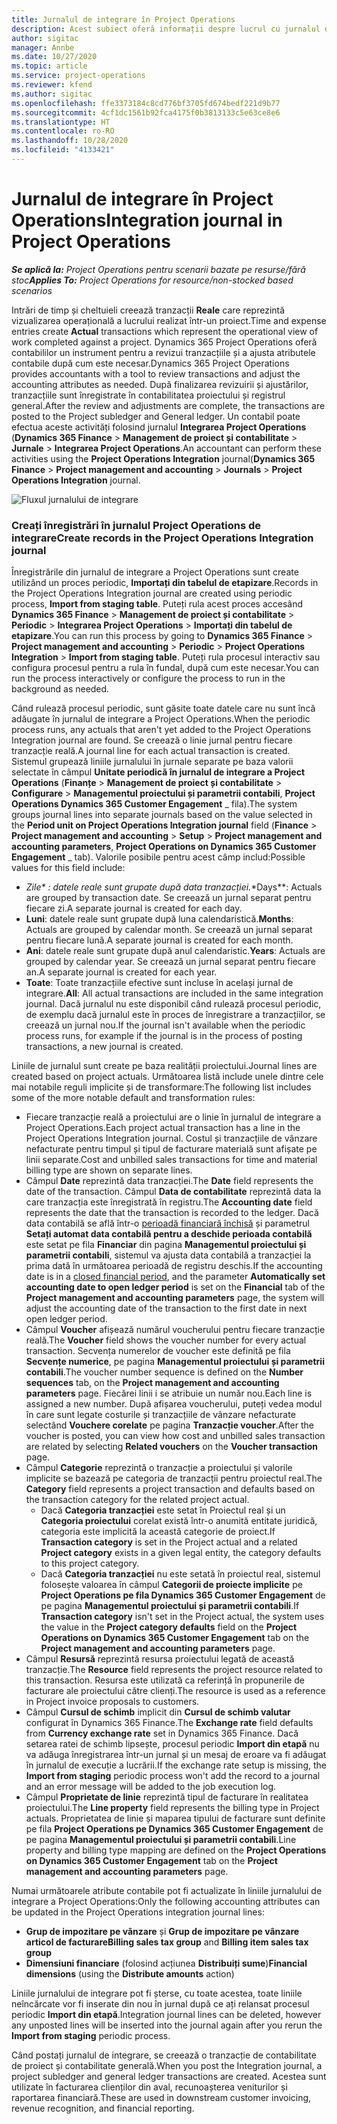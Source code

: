 ```yaml
---
title: Jurnalul de integrare în Project Operations
description: Acest subiect oferă informații despre lucrul cu jurnalul de integrare în Project Operations.
author: sigitac
manager: Annbe
ms.date: 10/27/2020
ms.topic: article
ms.service: project-operations
ms.reviewer: kfend
ms.author: sigitac
ms.openlocfilehash: ffe3373184c8cd776bf3705fd674bedf221d9b77
ms.sourcegitcommit: 4cf1dc1561b92fca4175f0b3813133c5e63ce8e6
ms.translationtype: HT
ms.contentlocale: ro-RO
ms.lasthandoff: 10/28/2020
ms.locfileid: "4133421"
---
```

# <a name="integration-journal-in-project-operations"></a><span data-ttu-id="80fbb-103">Jurnalul de integrare în Project Operations</span><span class="sxs-lookup"><span data-stu-id="80fbb-103">Integration journal in Project Operations</span></span>

<span data-ttu-id="80fbb-104">_**Se aplică la:** Project Operations pentru scenarii bazate pe resurse/fără stoc_</span><span class="sxs-lookup"><span data-stu-id="80fbb-104">_**Applies To:** Project Operations for resource/non-stocked based scenarios_</span></span>

<span data-ttu-id="80fbb-105">Intrări de timp și cheltuieli creează tranzacții **Reale** care reprezintă vizualizarea operațională a lucrului realizat într-un proiect.</span><span class="sxs-lookup"><span data-stu-id="80fbb-105">Time and expense entries create **Actual** transactions which represent the operational view of work completed against a project.</span></span> <span data-ttu-id="80fbb-106">Dynamics 365 Project Operations oferă contabililor un instrument pentru a revizui tranzacțiile și a ajusta atributele contabile după cum este necesar.</span><span class="sxs-lookup"><span data-stu-id="80fbb-106">Dynamics 365 Project Operations provides accountants with a tool to review transactions and adjust the accounting attributes as needed.</span></span> <span data-ttu-id="80fbb-107">După finalizarea revizuirii și ajustărilor, tranzacțiile sunt înregistrate în contabilitatea proiectului și registrul general.</span><span class="sxs-lookup"><span data-stu-id="80fbb-107">After the review and adjustments are complete, the transactions are posted to the Project subledger and General ledger.</span></span> <span data-ttu-id="80fbb-108">Un contabil poate efectua aceste activități folosind jurnalul **Integrarea Project Operations** (**Dynamics 365 Finance** > **Management de proiect și contabilitate** > **Jurnale** > **Integrarea Project Operations**.</span><span class="sxs-lookup"><span data-stu-id="80fbb-108">An accountant can perform these activities using the **Project Operations Integration** journal(**Dynamics 365 Finance** > **Project management and accounting** > **Journals** > **Project Operations Integration** journal.</span></span>

![Fluxul jurnalului de integrare](./media/IntegrationJournal.png)

### <a name="create-records-in-the-project-operations-integration-journal"></a><span data-ttu-id="80fbb-110">Creați înregistrări în jurnalul Project Operations de integrare</span><span class="sxs-lookup"><span data-stu-id="80fbb-110">Create records in the Project Operations Integration journal</span></span>

<span data-ttu-id="80fbb-111">Înregistrările din jurnalul de integrare a Project Operations sunt create utilizând un proces periodic, **Importați din tabelul de etapizare**.</span><span class="sxs-lookup"><span data-stu-id="80fbb-111">Records in the Project Operations Integration journal are created using periodic process, **Import from staging table**.</span></span> <span data-ttu-id="80fbb-112">Puteți rula acest proces accesând **Dynamics 365 Finance** > **Management de proiect și contabilitate** > **Periodic** > **Integrarea Project Operations** > **Importați din tabelul de etapizare**.</span><span class="sxs-lookup"><span data-stu-id="80fbb-112">You can run this process by going to **Dynamics 365 Finance** > **Project management and accounting** > **Periodic** > **Project Operations Integration** > **Import from staging table**.</span></span> <span data-ttu-id="80fbb-113">Puteți rula procesul interactiv sau configura procesul pentru a rula în fundal, după cum este necesar.</span><span class="sxs-lookup"><span data-stu-id="80fbb-113">You can run the process interactively or configure the process to run in the background as needed.</span></span>

<span data-ttu-id="80fbb-114">Când rulează procesul periodic, sunt găsite toate datele care nu sunt încă adăugate în jurnalul de integrare a Project Operations.</span><span class="sxs-lookup"><span data-stu-id="80fbb-114">When the periodic process runs, any actuals that aren't yet added to the Project Operations Integration journal are found.</span></span> <span data-ttu-id="80fbb-115">Se creează o linie jurnal pentru fiecare tranzacție reală.</span><span class="sxs-lookup"><span data-stu-id="80fbb-115">A journal line for each actual transaction is created.</span></span>
<span data-ttu-id="80fbb-116">Sistemul grupează liniile jurnalului în jurnale separate pe baza valorii selectate în câmpul **Unitate periodică în jurnalul de integrare a Project Operations** (**Finanțe** > **Management de proiect și contabilitate** > **Configurare** > **Managementul proiectului și parametrii contabili**, **Project Operations Dynamics 365 Customer Engagement** _ fila).</span><span class="sxs-lookup"><span data-stu-id="80fbb-116">The system groups journal lines into separate journals based on the value selected in the **Period unit on Project Operations Integration journal** field (**Finance** > **Project management and accounting** > **Setup** > **Project management and accounting parameters**, **Project Operations on Dynamics 365 Customer Engagement** _ tab).</span></span> <span data-ttu-id="80fbb-117">Valorile posibile pentru acest câmp includ:</span><span class="sxs-lookup"><span data-stu-id="80fbb-117">Possible values for this field include:</span></span>

  - <span data-ttu-id="80fbb-118">_*Zile*\* : datele reale sunt grupate după data tranzacției.</span><span class="sxs-lookup"><span data-stu-id="80fbb-118">_\*Days\*\*: Actuals are grouped by transaction date.</span></span> <span data-ttu-id="80fbb-119">Se creează un jurnal separat pentru fiecare zi.</span><span class="sxs-lookup"><span data-stu-id="80fbb-119">A separate journal is created for each day.</span></span>
  - <span data-ttu-id="80fbb-120">**Luni**: datele reale sunt grupate după luna calendaristică.</span><span class="sxs-lookup"><span data-stu-id="80fbb-120">**Months**: Actuals are grouped by calendar month.</span></span> <span data-ttu-id="80fbb-121">Se creează un jurnal separat pentru fiecare lună.</span><span class="sxs-lookup"><span data-stu-id="80fbb-121">A separate journal is created for each month.</span></span>
  - <span data-ttu-id="80fbb-122">**Ani**: datele reale sunt grupate după anul calendaristic.</span><span class="sxs-lookup"><span data-stu-id="80fbb-122">**Years**: Actuals are grouped by calendar year.</span></span> <span data-ttu-id="80fbb-123">Se creează un jurnal separat pentru fiecare an.</span><span class="sxs-lookup"><span data-stu-id="80fbb-123">A separate journal is created for each year.</span></span>
  - <span data-ttu-id="80fbb-124">**Toate**: Toate tranzacțiile efective sunt incluse în același jurnal de integrare.</span><span class="sxs-lookup"><span data-stu-id="80fbb-124">**All**: All actual transactions are included in the same integration journal.</span></span> <span data-ttu-id="80fbb-125">Dacă jurnalul nu este disponibil când rulează procesul periodic, de exemplu dacă jurnalul este în proces de înregistrare a tranzacțiilor, se creează un jurnal nou.</span><span class="sxs-lookup"><span data-stu-id="80fbb-125">If the journal isn't available when the periodic process runs, for example if the journal is in the process of posting transactions, a new journal is created.</span></span>

<span data-ttu-id="80fbb-126">Liniile de jurnalul sunt create pe baza realității proiectului.</span><span class="sxs-lookup"><span data-stu-id="80fbb-126">Journal lines are created based on project actuals.</span></span> <span data-ttu-id="80fbb-127">Următoarea listă include unele dintre cele mai notabile reguli implicite și de transformare:</span><span class="sxs-lookup"><span data-stu-id="80fbb-127">The following list includes some of the more notable default and transformation rules:</span></span>

  - <span data-ttu-id="80fbb-128">Fiecare tranzacție reală a proiectului are o linie în jurnalul de integrare a Project Operations.</span><span class="sxs-lookup"><span data-stu-id="80fbb-128">Each project actual transaction has a line in the Project Operations Integration journal.</span></span> <span data-ttu-id="80fbb-129">Costul și tranzacțiile de vânzare nefacturate pentru timpul și tipul de facturare materială sunt afișate pe linii separate.</span><span class="sxs-lookup"><span data-stu-id="80fbb-129">Cost and unbilled sales transactions for time and material billing type are shown on separate lines.</span></span>
  - <span data-ttu-id="80fbb-130">Câmpul **Date** reprezintă data tranzacției.</span><span class="sxs-lookup"><span data-stu-id="80fbb-130">The **Date** field represents the date of the transaction.</span></span> <span data-ttu-id="80fbb-131">Câmpul **Data de contabilitate** reprezintă data la care tranzacția este înregistrată în registru.</span><span class="sxs-lookup"><span data-stu-id="80fbb-131">The **Accounting date** field represents the date that the transaction is recorded to the ledger.</span></span> <span data-ttu-id="80fbb-132">Dacă data contabilă se află într-o [perioadă financiară închisă](https://docs.microsoft.com/dynamics365/finance/general-ledger/close-general-ledger-at-period-end) și parametrul **Setați automat data contabilă pentru a deschide perioada contabilă** este setat pe fila **Financiar** din pagina **Managementul proiectului și parametrii contabili**, sistemul va ajusta data contabilă a tranzacției la prima dată în următoarea perioadă de registru deschis.</span><span class="sxs-lookup"><span data-stu-id="80fbb-132">If the accounting date is in a [closed financial period](https://docs.microsoft.com/dynamics365/finance/general-ledger/close-general-ledger-at-period-end), and the parameter **Automatically set accounting date to open ledger period** is set on the **Financial** tab of the **Project management and accounting parameters** page, the system will adjust the accounting date of the transaction to the first date in next open ledger period.</span></span>
  - <span data-ttu-id="80fbb-133">Câmpul **Voucher** afișează numărul voucherului pentru fiecare tranzacție reală.</span><span class="sxs-lookup"><span data-stu-id="80fbb-133">The **Voucher** field shows the voucher number for every actual transaction.</span></span> <span data-ttu-id="80fbb-134">Secvența numerelor de voucher este definită pe fila **Secvențe numerice**, pe pagina **Managementul proiectului și parametrii contabili**.</span><span class="sxs-lookup"><span data-stu-id="80fbb-134">The voucher number sequence is defined on the **Number sequences** tab, on the **Project management and accounting parameters** page.</span></span> <span data-ttu-id="80fbb-135">Fiecărei linii i se atribuie un număr nou.</span><span class="sxs-lookup"><span data-stu-id="80fbb-135">Each line is assigned a new number.</span></span> <span data-ttu-id="80fbb-136">După afișarea voucherului, puteți vedea modul în care sunt legate costurile și tranzacțiile de vânzare nefacturate selectând **Vouchere corelate** pe pagina **Tranzacție voucher**.</span><span class="sxs-lookup"><span data-stu-id="80fbb-136">After the voucher is posted, you can view how cost and unbilled sales transaction are related by selecting **Related vouchers** on the **Voucher transaction** page.</span></span>
  - <span data-ttu-id="80fbb-137">Câmpul **Categorie** reprezintă o tranzacție a proiectului și valorile implicite se bazează pe categoria de tranzacții pentru proiectul real.</span><span class="sxs-lookup"><span data-stu-id="80fbb-137">The **Category** field represents a project transaction and defaults based on the transaction category for the related project actual.</span></span>
    - <span data-ttu-id="80fbb-138">Dacă **Categoria tranzacției** este setat în Proiectul real și un **Categoria proiectului** corelat există într-o anumită entitate juridică, categoria este implicită la această categorie de proiect.</span><span class="sxs-lookup"><span data-stu-id="80fbb-138">If **Transaction category** is set in the Project actual and a related **Project category** exists in a given legal entity, the category defaults to this project category.</span></span>
    - <span data-ttu-id="80fbb-139">Dacă **Categoria tranzacției** nu este setată în proiectul real, sistemul folosește valoarea în câmpul **Categorii de proiecte implicite** pe **Project Operations pe fila Dynamics 365 Customer Engagement** de pe pagina **Managementul proiectului și parametrii contabili**.</span><span class="sxs-lookup"><span data-stu-id="80fbb-139">If **Transaction category** isn't set in the Project actual, the system uses the value in the **Project category defaults** field on the **Project Operations on Dynamics 365 Customer Engagement** tab on the **Project management and accounting parameters** page.</span></span>
  - <span data-ttu-id="80fbb-140">Câmpul **Resursă** reprezintă resursa proiectului legată de această tranzacție.</span><span class="sxs-lookup"><span data-stu-id="80fbb-140">The **Resource** field represents the project resource related to this transaction.</span></span> <span data-ttu-id="80fbb-141">Resursa este utilizată ca referință în propunerile de facturare ale proiectului către clienți.</span><span class="sxs-lookup"><span data-stu-id="80fbb-141">The resource is used as a reference in Project invoice proposals to customers.</span></span>
  - <span data-ttu-id="80fbb-142">Câmpul **Cursul de schimb** implicit din **Cursul de schimb valutar** configurat în Dynamics 365 Finance.</span><span class="sxs-lookup"><span data-stu-id="80fbb-142">The **Exchange rate** field defaults from **Currency exchange rate** set in Dynamics 365 Finance.</span></span> <span data-ttu-id="80fbb-143">Dacă setarea ratei de schimb lipsește, procesul periodic **Import din etapă** nu va adăuga înregistrarea într-un jurnal și un mesaj de eroare va fi adăugat în jurnalul de execuție a lucrării.</span><span class="sxs-lookup"><span data-stu-id="80fbb-143">If the exchange rate setup is missing, the **Import from staging** periodic process won't add the record to a journal and an error message will be added to the job execution log.</span></span>
  - <span data-ttu-id="80fbb-144">Câmpul **Proprietate de linie** reprezintă tipul de facturare în realitatea proiectului.</span><span class="sxs-lookup"><span data-stu-id="80fbb-144">The **Line property** field represents the billing type in Project actuals.</span></span> <span data-ttu-id="80fbb-145">Proprietatea de linie și maparea tipului de facturare sunt definite pe fila **Project Operations pe Dynamics 365 Customer Engagement** de pe pagina **Managementul proiectului și parametrii contabili**.</span><span class="sxs-lookup"><span data-stu-id="80fbb-145">Line property and billing type mapping are defined on the **Project Operations on Dynamics 365 Customer Engagement** tab on the **Project management and accounting parameters** page.</span></span>

<span data-ttu-id="80fbb-146">Numai următoarele atribute contabile pot fi actualizate în liniile jurnalului de integrare a Project Operations:</span><span class="sxs-lookup"><span data-stu-id="80fbb-146">Only the following accounting attributes can be updated in the Project Operations integration journal lines:</span></span>

- <span data-ttu-id="80fbb-147">**Grup de impozitare pe vânzare** și **Grup de impozitare pe vânzare articol de facturare**</span><span class="sxs-lookup"><span data-stu-id="80fbb-147">**Billing sales tax group** and **Billing item sales tax group**</span></span>
- <span data-ttu-id="80fbb-148">**Dimensiuni financiare** (folosind acțiunea **Distribuiți sume**)</span><span class="sxs-lookup"><span data-stu-id="80fbb-148">**Financial dimensions** (using the **Distribute amounts** action)</span></span>

<span data-ttu-id="80fbb-149">Liniile jurnalului de integrare pot fi șterse, cu toate acestea, toate liniile neîncărcate vor fi inserate din nou în jurnal după ce ați relansat procesul periodic **Import din etapă**.</span><span class="sxs-lookup"><span data-stu-id="80fbb-149">Integration journal lines can be deleted, however any unposted lines will be inserted into the journal again after you rerun the **Import from staging** periodic process.</span></span>

<span data-ttu-id="80fbb-150">Când postați jurnalul de integrare, se creează o tranzacție de contabilitate de proiect și contabilitate generală.</span><span class="sxs-lookup"><span data-stu-id="80fbb-150">When you post the Integration journal, a project subledger and general ledger transactions are created.</span></span> <span data-ttu-id="80fbb-151">Acestea sunt utilizate în facturarea clienților din aval, recunoașterea veniturilor și raportarea financiară.</span><span class="sxs-lookup"><span data-stu-id="80fbb-151">These are used in downstream customer invoicing, revenue recognition, and financial reporting.</span></span>
